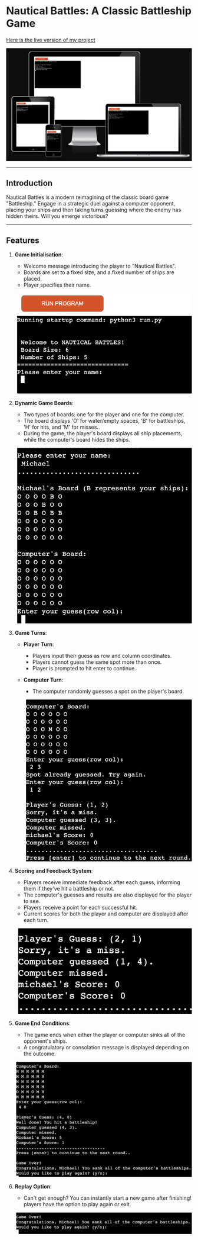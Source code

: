 # **Nautical Battles**: A Classic Battleship Game

[Here is the live version of my project](https://nautical-battles-d6d9e6d6cff7.herokuapp.com/)

![Screenshot of my project](assets.py/images/battleship-p3.png)

---
## **Introduction**
Nautical Battles is a modern reimagining of the classic board game "Battleship." Engage in a strategic duel against a computer opponent, placing your ships and then taking turns guessing where the enemy has hidden theirs. Will you emerge victorious?

---
## **Features**
1. **Game Initialisation**:
    - Welcome message introducing the player to "Nautical Battles". 
    - Boards are set to a fixed size, and a fixed number of ships are placed.
    - Player specifies their name.

    ![screenshot of Game Initialisation](assets.py/images/game-initialisation.png)

2. **Dynamic Game Boards**:
    - Two types of boards: one for the player and one for the computer.
    - The board displays 'O' for water/empty spaces, 'B' for battleships, 'H' for hits, and 'M' for misses..
    - During the game, the player's board displays all ship placements, while the computer's board hides the ships.

    ![screenshot of dynamic board](assets.py/images/dynamic-board.png)

3. **Game Turns**:
    - **Player Turn**:
        - Players input their guess as row and column coordinates.
        - Players cannot guess the same spot more than once.
        - Player is prompted to hit enter to continue.
    - **Computer Turn**:
        - The computer randomly guesses a spot on the player's board.

        ![screenshot of game turns](assets.py/images/game-turns.png)

4. **Scoring and Feedback System**:
    - Players receive immediate feedback after each guess, informing them if they've hit a battleship or not.
    - The computer's guesses and results are also displayed for the player to see.
    - Players receive a point for each successful hit.
    - Current scores for both the player and computer are displayed after each turn.

    ![screenshot of feedback](assets.py/images/feedback-scores.png)

5. **Game End Conditions**:
    - The game ends when either the player or computer sinks all of the opponent's ships.
    - A congratulatory or consolation message is displayed depending on the outcome.
    
    ![screenshot of end game](assets.py/images/end-game.png)

6. **Replay Option**:
    - Can't get enough? You can instantly start a new game after finishing! players have the option to play again or exit. 

    ![screenshot of replay option](assets.py/images/replay-option.png)

